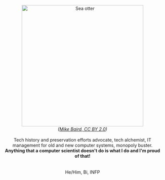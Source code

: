 <p align="center">
  <img src="https://upload.wikimedia.org/wikipedia/commons/1/15/Sea_otter_cropped.jpg" alt="Sea otter" width="384"><br>
  <i>(<a href="https://commons.wikimedia.org/wiki/File:Sea_otter_cropped.jpg">Mike Baird, CC BY 2.0</a>)</i><br>
  <br>
  Tech history and preservation efforts advocate, tech alchemist, IT management for old and new computer systems, monopoly buster.<br>
  <b>Anything that a computer scientist doesn't do is what I do and I'm proud of that!</b><br>
  <br>
  <br>
  He/Him, Bi, INFP
</p>
